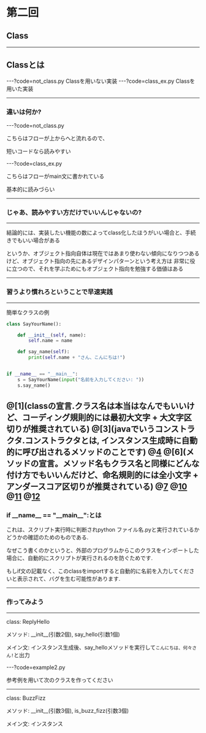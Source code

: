 # 第二回 
## Class

---

## Classとは

---?code=not_class.py
Classを用いない実装
---?code=class_ex.py
Classを用いた実装

---

### 違いは何か?

---?code=not_class.py

こちらはフローが上からへと流れるので、

短いコードなら読みやすい

---?code=class_ex.py

こちらはフローがmain文に書かれている

基本的に読みづらい

---

### じゃあ、読みやすい方だけでいいんじゃないの?

---

結論的には、実装したい機能の数によってclass化したほうがいい場合と、手続きでもいい場合がある

というか、オブジェクト指向自体は現在ではあまり使わない傾向になりつつあるけど、オブジェクト指向の先にあるデザインパターンという考え方は
非常に役に立つので、それを学ぶためにもオブジェクト指向を勉強する価値はある

---

### 習うより慣れろということで早速実践

---
簡単なクラスの例

```python
class SayYourName():

    def __init__(self, name):
        self.name = name

    def say_name(self):
        print(self.name + "さん、こんにちは!")


if __name__ == "__main__":
    s = SayYourName(input("名前を入力してください: "))
    s.say_name()

```
@[1](classの宣言.クラス名は本当はなんでもいいけど、コーディング規則的には最初大文字 + 大文字区切りが推奨されている) 
@[3](javaでいうコンストラクタ.コンストラクタとは, インスタンス生成時に自動的に呼び出されるメソッドのことです)
@[4](クラスのインスタンスを表すselfにおいて定義されたnameという変数に引数のnameを代入する)
@[6](メソッドの宣言。メソッド名もクラス名と同様にどんな付け方でもいいんだけど、命名規則的には全小文字 + アンダースコア区切りが推奨されている)
@[7](print文でメッセージを表示する.)
@[10](javaでいうメイン文だが、正確には少し違う.あとで説明する)
@[11](インスタンスの生成.引数には入力された文字列が入る)
@[12](メソッドの実行)
---
### if \_\_name\_\_ == "\_\_main\_\_":とは

これは、スクリプト実行時に判断されpython ファイル名.pyと実行されているかどうかの確認のためのものである.

なぜこう書くのかというと、外部のプログラムからこのクラスをインポートした場合に、自動的にスクリプトが実行されるのを防ぐためです.

もしif文の記載なく、このclassをimportすると自動的に名前を入力してくださいと表示されて、バグを生む可能性があります.

---

### 作ってみよう

---

class: ReplyHello

メソッド: \_\_init\_\_(引数2個), say_hello(引数1個)

メイン文: インスタンス生成後、say_helloメソッドを実行して`こんにちは、何々さん!`と出力

---?code=example2.py

参考例を用いて次のクラスを作ってください

---

class: BuzzFizz

メソッド: \_\_init\_\_(引数3個), is_buzz_fizz(引数3個)

メイン文: インスタンス